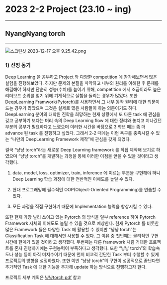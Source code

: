 # 2023 2-2 Project (23.10 ~ ing)

---

## NyangNyang torch

---

![스크린샷 2023-12-17 오후 9.25.42.png](https://prod-files-secure.s3.us-west-2.amazonaws.com/35860b6c-2d3d-4a76-9237-ed427ebe063a/307653ff-0d1d-4597-8d53-26360c54aec7/%E1%84%89%E1%85%B3%E1%84%8F%E1%85%B3%E1%84%85%E1%85%B5%E1%86%AB%E1%84%89%E1%85%A3%E1%86%BA_2023-12-17_%E1%84%8B%E1%85%A9%E1%84%92%E1%85%AE_9.25.42.png)

### 1) 선정 동기

Deep Learning 을 공부하고 Project 와 다양한 competition 에 참가해보면서 많은 실험을 진행해보았다. 하지만 문제의 본질을 파악하고 내부의 원리를
이해한 후 문제를 해결해야 하지만 단순히 성능(수치)를 높이기 위해,
competition 에서 조금이라도 높은 리더보드 순위를 얻기 위해 기계적으로
실험을 돌리는 경우가 많았다. 또한 DeepLearning Framwork(Pytorch)를
사용하면서 그 내부 동작 원리에 대한 의문이 드는 경우가 많았으며 그것은
실제로 많은 사람들이 하는 의문이기도 하다. DeepLearning 분야의 대학원
진학을 희망하는 현재 상황에서 또 다른 task 에 관심을 갖고 공부하기 보다는
머리 속의 Deep Learning flow 에 대한 정리와 놓치고 지나갔던 부분의 공부가
필요하다고 느꼈으며 이러한 시간을 바탕으로 3 학년 때는 좀 더 advance 된
task 를 진행하고 싶었다. 그래서 2-2 때에는 이런 욕구를 충족시킬 수 있는
“나만의 DeepLearning Framework 제작”에 관심을 갖게 되었다.

결국 “냥냥 torch”라는 새로운 Deep Learning framework 를 직접 제작해 보기로
하였으며 “냥냥 torch”를 개발하는 과정을 통해 이러한 이점을 얻을 수 있을
것이라고 생각했다.
1. data, model, loss, optimizer, train, inference 에 이르는 부분을 구현해야 하니
Deep Learning 학습 과정에 대한 전반적인 이해도를 높일 수 있다.

2. 현대 프로그래밍에 필수적인 OOP(Object-Oriented Programming)를 연습할
수 있다.
3. 모든 과정을 직접 구현하기 때문에 Implementation 능력을 향상시킬 수 있다.

또한 현재 가장 널리 쓰이고 있는 Pytorch 의 방식을 일부 reference 하여
Pytorch Framework 자체의 이해도도 늘릴 수 있을 것으로 예상한다.
현재 Pytorch 를 비롯한 많은 Framework 들은 다양한 Task 에 활용할 수 있지만
“냥냥 torch”는 Classification Task 에 대해서만 사용할 수 있다. 그 이유 중
첫번째는 물리적인 구현시간에 한계가 있을 것이라고 생각했다. 두번째는 다른
framework 처럼 거대한 프로젝트를 혼자 진행하기에는 구현능력이 부족하다고
생각했다. 또한 “냥냥 torch”의 학습속도나 성능 등이 아직 미지수이기 때문에
먼저 비교적 간단한 Task 부터 수행할 수 있게 프로젝트의 방향을 설정하였다.
또한 이번 “냥냥 torch”의 구현이 성공적으로 끝난다면 추가적인 Task 에 대한
기능을 추가해 update 하는 방식으로 진행하고자 한다.

프로젝트 세부 계획은 [냥냥torch pdf](냥냥torch(docx).pdf) 참고